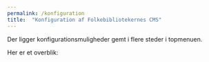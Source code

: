 ```yaml
---
permalink: /konfiguration
title:  "Konfiguration af Folkebibliotekernes CMS"
---
```


Der ligger konfigurationsmuligheder gemt i flere steder i topmenuen.

Her er et overblik: